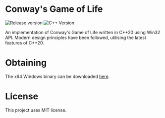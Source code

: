 # Conway's Game of Life

![Release version](https://img.shields.io/badge/beta-v0.9.0-green.svg)
![C++ Version](https://img.shields.io/badge/version-C++20-blue.svg)

An implementation of Conway's Game of Life written in C++20 using Win32 API.
Modern design principles have been followed, utilising the latest features of C++20.


# Obtaining

The x64 Windows binary can be downloaded [here](https://raw.githubusercontent.com/makuke1234/GameOfLife/master/GameOfLife.exe).


# License

This project uses MIT license.
